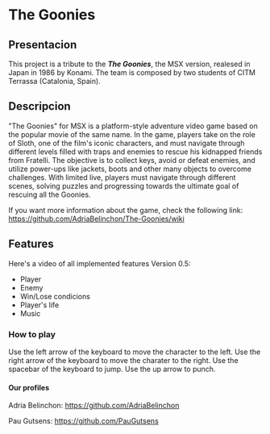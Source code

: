 # The Goonies
## Presentacion
This project is a tribute to the **_The Goonies_**, the MSX version, realesed in Japan in 1986 by Konami. The team is composed by two students of CITM Terrassa (Catalonia, Spain).

## Descripcion
"The Goonies" for MSX is a platform-style adventure video game based on the popular movie of the same name.
In the game, players take on the role of Sloth, one of the film's iconic characters, and must navigate through different levels filled with traps and enemies to rescue his kidnapped friends from Fratelli.
The objective is to collect keys, avoid or defeat enemies, and utilize power-ups like jackets, boots and other many objects to overcome challenges. With limited live, players must navigate through different scenes, solving puzzles and progressing towards the ultimate goal of rescuing all the Goonies.


If you want more information about the game, check the following link: https://github.com/AdriaBelinchon/The-Goonies/wiki

## Features

Here's a video of all implemented features 
Version 0.5:
- Player
- Enemy
- Win/Lose condicions
- Player's life
- Music


### How to play
Use the left arrow of the keyboard to move the character to the left.
Use the right arrow of the keyboard to move the charater to the right.
Use the spacebar of the keyboard to jump.
Use the up arrow to punch.

#### Our profiles
Adria Belinchon: https://github.com/AdriaBelinchon

Pau Gutsens: https://github.com/PauGutsens
